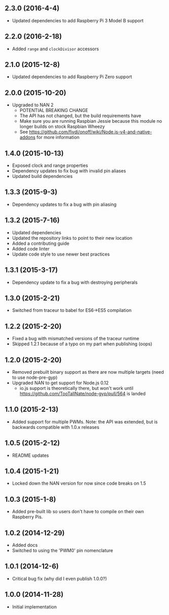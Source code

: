 ## 2.3.0 (2016-4-4)

- Updated dependencies to add Raspberry Pi 3 Model B support

## 2.2.0 (2016-2-18)

- Added `range` and `clockDivisor` accessors

## 2.1.0 (2015-12-8)

- Updated dependencies to add Raspberry Pi Zero support

## 2.0.0 (2015-10-20)

- Upgraded to NAN 2
  - POTENTIAL BREAKING CHANGE
  - The API has not changed, but the build requirements have
  - Make sure you are running Raspbian Jessie because this module no longer builds on stock Raspbian Wheezy
  - See https://github.com/fivdi/onoff/wiki/Node.js-v4-and-native-addons for more information

## 1.4.0 (2015-10-13)

- Exposed clock and range properties
- Dependency updates to fix bug with invalid pin aliases
- Updated build dependencies

## 1.3.3 (2015-9-3)

- Dependency updates to fix a bug with pin aliasing

## 1.3.2 (2015-7-16)

- Updated dependencies
- Updated the repository links to point to their new location
- Added a contributing guide
- Added code linter
- Update code style to use newer best practices

## 1.3.1 (2015-3-17)

- Dependency update to fix a bug with destroying peripherals

## 1.3.0 (2015-2-21)

- Switched from traceur to babel for ES6->ES5 compilation

## 1.2.2 (2015-2-20)

- Fixed a bug with mismatched versions of the traceur runtime
- Skipped 1.2.1 because of a typo on my part when publishing (oops)

## 1.2.0 (2015-2-20)

- Removed prebuilt binary support as there are now multiple targets (need to use node-pre-gyp)
- Upgraded NAN to get support for Node.js 0.12
  - io.js support is theoretically there, but won't work until https://github.com/TooTallNate/node-gyp/pull/564 is landed

## 1.1.0 (2015-2-13)

- Added support for multiple PWMs. Note: the API was extended, but is backwards compatible with 1.0.x releases

## 1.0.5 (2015-2-12)

- README updates

## 1.0.4 (2015-1-21)

- Locked down the NAN version for now since code breaks on 1.5

## 1.0.3 (2015-1-8)

- Added pre-built lib so users don't have to compile on their own Raspberry Pis.

## 1.0.2 (2014-12-29)

- Added docs
- Switched to using the 'PWM0' pin nomenclature

## 1.0.1 (2014-12-6)

- Critical bug fix (why did I even publish 1.0.0?)

## 1.0.0 (2014-11-28)

- Initial implementation
